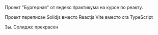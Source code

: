 Проект "Бургерная" от яндекс практикума на курсе по реакту.

Проект переписан
Solidjs вместо Reactjs
Vite вместо cra
TypeScript

Зы. Солиджс прекрасен

